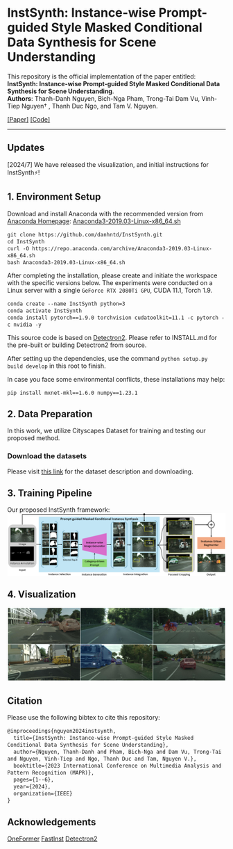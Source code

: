 # InstSynth: Instance-wise Prompt-guided Style Masked Conditional Data Synthesis for Scene Understanding

This repository is the official implementation of the paper entitled: **InstSynth: Instance-wise Prompt-guided Style Masked Conditional Data Synthesis for Scene Understanding**. <br>
**Authors**: Thanh-Danh Nguyen, Bich-Nga Pham, Trong-Tai Dam Vu, Vinh-Tiep Nguyen† , Thanh Duc Ngo, and Tam V. Nguyen.

[[Paper]]() [[Code]](https://github.com/danhntd/InstSynth)

---
## Updates
[2024/7] We have released the visualization, and initial instructions for InstSynth⚡!

## 1. Environment Setup
Download and install Anaconda with the recommended version from [Anaconda Homepage](https://www.anaconda.com/download): [Anaconda3-2019.03-Linux-x86_64.sh](https://repo.anaconda.com/archive/Anaconda3-2019.03-Linux-x86_64.sh) 
 
```
git clone https://github.com/danhntd/InstSynth.git
cd InstSynth
curl -O https://repo.anaconda.com/archive/Anaconda3-2019.03-Linux-x86_64.sh
bash Anaconda3-2019.03-Linux-x86_64.sh
```

After completing the installation, please create and initiate the workspace with the specific versions below. The experiments were conducted on a Linux server with a single `GeForce RTX 2080Ti GPU`, CUDA 11.1, Torch 1.9.

```
conda create --name InstSynth python=3
conda activate InstSynth
conda install pytorch==1.9.0 torchvision cudatoolkit=11.1 -c pytorch -c nvidia -y
```

This source code is based on [Detectron2](https://github.com/facebookresearch/detectron2). Please refer to INSTALL.md for the pre-built or building Detectron2 from source.

After setting up the dependencies, use the command `python setup.py build develop` in this root to finish.

In case you face some environmental conflicts, these installations may help:
```
pip install mxnet-mkl==1.6.0 numpy==1.23.1
```

## 2. Data Preparation
In this work, we utilize Cityscapes Dataset for training and testing our proposed method.

### Download the datasets

Please visit [this link](https://www.cityscapes-dataset.com/) for the dataset description and downloading.

## 3. Training Pipeline
Our proposed InstSynth framework:
<img align="center" src="/visualization/framework.png">


## 4. Visualization

<p align="center">
  <img width="800" src="/visualization/visualization.png">
</p>

## Citation
Please use the following bibtex to cite this repository:
```
@inproceedings{nguyen2024instsynth,
  title={InstSynth: Instance-wise Prompt-guided Style Masked Conditional Data Synthesis for Scene Understanding},
  author={Nguyen, Thanh-Danh and Pham, Bich-Nga and Dam Vu, Trong-Tai and Nguyen, Vinh-Tiep and Ngo, Thanh Duc and Tam, Nguyen V.},
  booktitle={2023 International Conference on Multimedia Analysis and Pattern Recognition (MAPR)},
  pages={1--6},
  year={2024},
  organization={IEEE}
}
```

## Acknowledgements

[OneFormer](https://github.com/SHI-Labs/OneFormer.git) [FastInst](https://github.com/junjiehe96/FastInst.git) [Detectron2](https://github.com/facebookresearch/detectron2.git) 